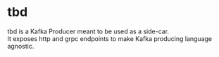# tbd

tbd is a Kafka Producer meant to be used as a side-car.  
It exposes http and grpc endpoints to make Kafka producing language agnostic.
